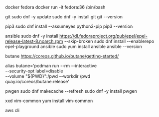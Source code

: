 docker fedora
docker run -it fedora:36 /bin/bash

git
sudo dnf -y update
sudo dnf -y install git
git --version

pip3
sudo dnf install --assumeyes python3-pip
pip3 --version

ansible
sudo dnf -y install https://dl.fedoraproject.org/pub/epel/epel-release-latest-8.noarch.rpm --skip-broken
sudo dnf install  --enablerepo epel-playground ansible 
sudo yum install ansible
ansible --version

butane
https://coreos.github.io/butane/getting-started/

alias butane='podman run --rm --interactive         \
              --security-opt label=disable          \
              --volume "${PWD}":/pwd --workdir /pwd \
              quay.io/coreos/butane:release'


pwgen
sudo dnf makecache --refresh
sudo dnf -y install pwgen

xxd
vim-common 
yum install vim-common 

aws cli